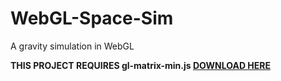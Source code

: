 # WebGL-Space-Sim
A gravity simulation in WebGL


**THIS PROJECT REQUIRES gl-matrix-min.js [DOWNLOAD HERE](https://gist.github.com/pbfy0/3a1717978fc68adaa7a878a2089db731)**